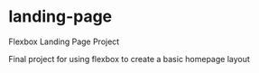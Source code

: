 # landing-page
Flexbox Landing Page Project

Final project for using flexbox to create a basic homepage layout